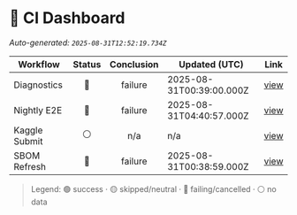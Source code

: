 # 🚦 CI Dashboard

_Auto-generated: `2025-08-31T12:52:19.734Z`_

| Workflow | Status | Conclusion | Updated (UTC) | Link |
|---|:---:|:---:|---|---|
| Diagnostics | 🔴 | failure | 2025-08-31T00:39:00.000Z | [view](https://github.com/bartytime4life/ArielSensorArray/actions/runs/17350427883) |
| Nightly E2E | 🔴 | failure | 2025-08-31T04:40:57.000Z | [view](https://github.com/bartytime4life/ArielSensorArray/actions/runs/17352618590) |
| Kaggle Submit | ⚪ | n/a | n/a | [view]( ) |
| SBOM Refresh | 🔴 | failure | 2025-08-31T00:38:59.000Z | [view](https://github.com/bartytime4life/ArielSensorArray/actions/runs/17350427773) |

> Legend: 🟢 success · 🟡 skipped/neutral · 🔴 failing/cancelled · ⚪ no data